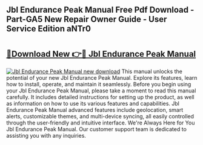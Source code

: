 ## Jbl Endurance Peak Manual Free Pdf Download - Part-GA5 New Repair Owner Guide - User Service Edition aNTr0

# <h2><a href="http://bc24747.oget.top/?id=Jbl+Endurance+Peak+Manual">🔗Download New 👉🔴 Jbl Endurance Peak Manual</a></h2>

[![Jbl Endurance Peak Manual new download](https://i.imgur.com/5g1atiW.png)](http://bc24747.oget.top/?id=Jbl+Endurance+Peak+Manual)
This manual unlocks the potential of your new Jbl Endurance Peak Manual. Explore its features, learn how to install, operate, and maintain it seamlessly. Before you begin using your Jbl Endurance Peak Manual, please take a moment to read this manual carefully. It includes detailed instructions for setting up the product, as well as information on how to use its various features and capabilities. Jbl Endurance Peak Manual advanced features include geolocation, smart alerts, customizable themes, and multi-device syncing, all easily controlled through the user-friendly and intuitive interface. We're Always Here for You Jbl Endurance Peak Manual. Our customer support team is dedicated to assisting you with any inquiries.
